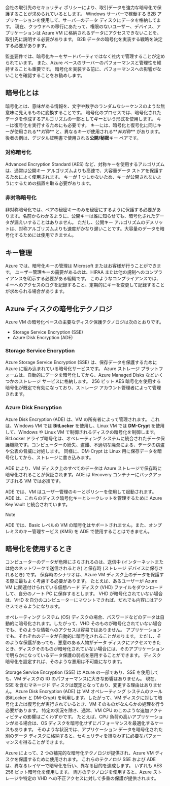 会社の取引先のセキュリティ ポリシーにより、取引データを強力な暗号化で保護することが求められているとします。 Windows サーバーで稼働する B2B アプリケーションを使用して、サーバーのデータ ディスクにデータを格納してます。 現在、クラウドへの移行にあたって、権限のないユーザー、デバイス、アプリケーションは Azure VM に格納されるデータにアクセスできないことを、取引先に説明する必要があります。 B2B データの暗号化を実装する戦略を決定する必要があります。

監査要件では、暗号化キーをサードパーティではなく社内で管理することが定められています。 また、Azure ベースのサーバーのパフォーマンスと管理性を維持することも重要です。 暗号化を実装する前に、パフォーマンスへの影響がないことを確認することをお勧めします。

## <a name="what-is-encryption"></a>暗号化とは

暗号化とは、意味がある情報を、文字や数字のランダムなシーケンスのような無意味に見えるものに変換することです。 暗号化のプロセスでは、暗号化されたデータを作成するアルゴリズムの一部として**キー**という形式を使用します。 キーは復号化を実行するためにも必要です。 キーには、暗号化と復号化に同じキーが使用される**_対称_** と、異なるキーが使用される**_非対称_** があります。 後者の例は、デジタル証明書で使用される**公開/秘密**キー ペアです。

### <a name="symmetric-encryption"></a>対称暗号化

Advanced Encryption Standard (AES) など、対称キーを使用するアルゴリズムは、通常は公開キー アルゴリズムよりも高速で、大容量データ ストアを保護するためによく使用されます。 キーが 1 つしかないため、キーが公開されないようにするための措置を取る必要があります。

### <a name="asymmetric-encryption"></a>非対称暗号化

非対称暗号化では、ペアの秘密キーのみを秘密にするように保護する必要があります。名前からわかるように、公開キーは誰に知らせても、暗号化されたデータが漏えいすることはありません。 ただし、公開キー アルゴリズムのデメリットは、対称アルゴリズムよりも速度がかなり遅いことです。大容量のデータを暗号化するためには使用できません。

## <a name="key-management"></a>キー管理

Azure では、暗号化キーの管理は Microsoft またはお客様が行うことができます。 ユーザー管理キーの需要があるのは、HIPAA または他の規制へのコンプライアンスを明示する必要がある組織です。 このようなコンプライアンスでは、キーへのアクセスのログを記録すること、定期的にキーを変更して記録することが求められる場合があります。

## <a name="azure-disk-encryption-technologies"></a>Azure ディスクの暗号化テクノロジ

Azure VM の暗号化ベースの主要なディスク保護テクノロジは次のとおりです。

- Storage Service Encryption (SSE)
- Azure Disk Encryption (ADE)

### <a name="storage-service-encryption"></a>Storage Service Encryption

Azure Storage Service Encryption (SSE) は、保存データを保護するために Azure に組み込まれている暗号化サービスです。 Azure ストレージ プラットフォームは、自動的にデータを暗号化してから、Azure Managed Disks などいくつかのストレージ サービスに格納します。 256 ビット AES 暗号化を使用する暗号化が既定で有効になっており、ストレージ アカウント管理者によって管理されます。

### <a name="azure-disk-encryption"></a>Azure Disk Encryption

Azure Disk Encryption (ADE) は、VM の所有者によって管理されます。 これは、Windows VM では **BitLocker** を使用し、Linux VM では **DM-Crypt** を使用して、Windows や Linux VM で制御されるディスクの暗号化を制御します。 BitLocker ドライブ暗号化は、オペレーティング システムに統合されたデータ保護機能です。コンピューターの紛失、盗難、不適切な廃棄による、データの窃盗や公表の脅威に対処します。 同様に、DM-Crypt は Linux 用に保存データを暗号化してから、ストレージに書き込みます。

ADE により、VM ディスク上のすべてのデータは Azure ストレージで保存時に暗号化されることが保証されます。ADE は Recovery コンテナーにバックアップされる VM では必須です。

ADE では、VM はユーザー管理のキーとポリシーを使用して起動されます。 ADE は、これらのディスク暗号化キーとシークレットを管理するために Azure Key Vault と統合されています。

> [!NOTE] 
> ADE では、Basic レベルの VM の暗号化はサポートされません。また、オンプレミスのキー管理サービス (KMS) を ADE で使用することはできません。

## <a name="when-to-use-encryption"></a>暗号化を使用するとき

コンピューターのデータが危険にさらされるのは、送信中 (インターネットまたは他のネットワークで送信されるとき) と保存時 (ストレージ デバイスに保存されるとき) です。 保存時のシナリオは、Azure VM ディスク上のデータを保護する際に最もよく考慮する必要があります。 たとえば、あるユーザーが Azure VM に関連付けられている仮想ハード ディスク (VHD) ファイルをダウンロードして、自分のノート PC に保存するとします。 VHD が暗号化されていない場合は、VHD を自分のコンピューターにマウントできれば、だれでも内容にはアクセスできるようになります。

オペレーティング システム (OS) ディスクの場合、パスワードなどのデータは自動的に暗号化されます。したがって、VHD そのものが暗号化されていない場合でも、そのような情報へのアクセスは容易ではありません。 アプリケーションでも、それぞれのデータが自動的に暗号化されることがあります。 ただし、そのような保護があっても、悪意のある人物がデータ ディスクにアクセスできたとき、ディスクそのものが暗号化されていない場合には、そのアプリケーションで明らかになっているデータ保護の弱点を悪用することができます。 ディスク暗号化を設定すれば、そのような悪用は不可能になります。

Storage Service Encryption (SSE) は Azure の一部であり、SSE を使用しても、VM ディスクの IO のパフォーマンスに大きな影響はありません。 現在、SSE を含むマネージド ディスクは既定となっており、変更する理由はありません。 Azure Disk Encryption (ADE) は VM オペレーティング システムのツール (BitLocker と DM-Crypt) を利用します。したがって、VM ディスクに対して暗号化または復号化が実行されているとき、VM そのものがなんらかの処理を行う必要があります。 特定の状況を除き、通常、VM CPU のこのような追加アクティビティの影響はごくわずかです。 たとえば、CPU 負荷の高いアプリケーションがある場合は、OS ディスクを暗号化せずにパフォーマンスを最適化するケースもあります。 そのような状況では、アプリケーション データを暗号化された別のデータ ディスクに格納すると、セキュリティを損なわずに必要なパフォーマンスを得ることができます。

Azure によって、2 つの補完的な暗号化テクノロジが提供され、Azure VM ディスクを保護するために使用されます。 これらのテクノロジ SSE および ADE は、異なるレイヤーで暗号化を行い、異なる目的を達成します。 いずれも AES 256 ビット暗号化を使用します。 両方のテクノロジを使用すると、Azure ストレージや特定の VHD への不正アクセスに対して多重の保護が提供されます。
